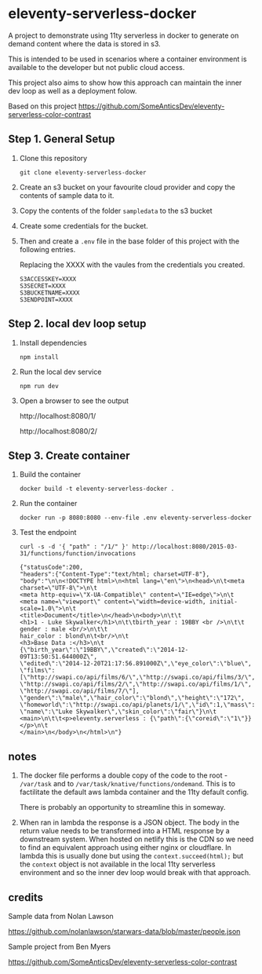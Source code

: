 # eleventy-serverless-docker

A project to demonstrate using 11ty serverless in docker to generate on demand content where the data is stored in s3.

This is intended to be used in scenarios where a container environment is available to the developer but not public cloud access. 

This project also aims to show how this approach can maintain the inner dev loop as well as a deployment folow.

Based on this project https://github.com/SomeAnticsDev/eleventy-serverless-color-contrast

## Step 1. General Setup

1. Clone this repository
    ```
    git clone eleventy-serverless-docker
    ```
1. Create an s3 bucket on your favourite cloud provider and copy the contents of sample data to it.

1. Copy the contents of the folder `sampledata` to the s3 bucket

1. Create some credentials for the bucket.

1. Then and create a `.env` file in the base folder of this project with the following entries.

    Replacing the XXXX with the vaules from the credentials you created.

    ```
    S3ACCESSKEY=XXXX
    S3SECRET=XXXX
    S3BUCKETNAME=XXXX
    S3ENDPOINT=XXXX
    ```


## Step 2. local dev loop setup 


1. Install dependencies
    ```
    npm install
    ```

1. Run the local dev service

    ```
    npm run dev
    ```
1. Open a browser to see the output

    http://localhost:8080/1/

    http://localhost:8080/2/

## Step 3. Create container

1. Build the container

    ```
    docker build -t eleventy-serverless-docker .
    ```

1. Run the container
    ```
    docker run -p 8080:8080 --env-file .env eleventy-serverless-docker
    ```

1. Test the endpoint

    ```
    curl -s -d '{ "path" : "/1/" }' http://localhost:8080/2015-03-31/functions/function/invocations

    {"statusCode":200,
    "headers":{"Content-Type":"text/html; charset=UTF-8"},
    "body":"\n\n<!DOCTYPE html>\n<html lang=\"en\">\n<head>\n\t<meta charset=\"UTF-8\">\n\t
    <meta http-equiv=\"X-UA-Compatible\" content=\"IE=edge\">\n\t
    <meta name=\"viewport\" content=\"width=device-width, initial-scale=1.0\">\n\t
    <title>Document</title>\n</head>\n<body>\n\t\t
    <h1>1 - Luke Skywalker</h1>\n\t\tbirth_year : 19BBY <br />\n\t\t
    gender : male <br/>\n\t\t
    hair_color : blond\n\t<br/>\n\t
    <h3>Base Data :</h3>\n\t
    {\"birth_year\":\"19BBY\",\"created\":\"2014-12-09T13:50:51.644000Z\",
    \"edited\":\"2014-12-20T21:17:56.891000Z\",\"eye_color\":\"blue\",
    \"films\":[\"http://swapi.co/api/films/6/\",\"http://swapi.co/api/films/3/\",
    \"http://swapi.co/api/films/2/\",\"http://swapi.co/api/films/1/\",
    \"http://swapi.co/api/films/7/\"],
    \"gender\":\"male\",\"hair_color\":\"blond\",\"height\":\"172\",
    \"homeworld\":\"http://swapi.co/api/planets/1/\",\"id\":1,\"mass\":\"77\",
    \"name\":\"Luke Skywalker\",\"skin_color\":\"fair\"}\n\t
    <main>\n\t\t<p>eleventy.serverless : {\"path\":{\"coreid\":\"1\"}}</p>\n\t
    </main>\n</body>\n</html>\n"}
    ```

## notes

1. The docker file performs a double copy of the code to the root - `/var/task` and to `/var/task/knative/functions/ondemand`.
    This is to factilitate the default aws lambda container and the 11ty default config.

    There is probably an opportunity to streamline this in someway.

1. When ran in lambda the response is a JSON object. 
    The body in the return value needs to be transformed into a HTML response by a downstream system.
    When hosted on netlify this is the CDN so we need to find an equivalent approach using either nginx or cloudflare.
    In lambda this is usually done but using the `context.succeed(html);` but the `context` object is not available in the local 11ty serverless environment and so the inner dev loop would break with that approach.

## credits
Sample data from Nolan Lawson

https://github.com/nolanlawson/starwars-data/blob/master/people.json

Sample project from Ben Myers

https://github.com/SomeAnticsDev/eleventy-serverless-color-contrast
